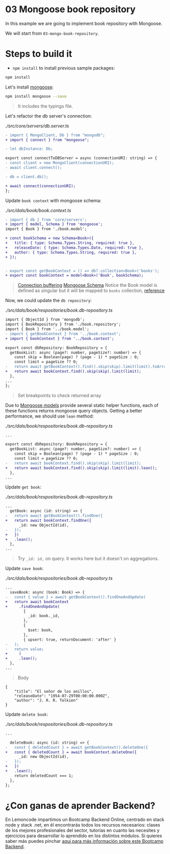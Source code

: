 # 03 Mongoose book repository

In this example we are going to implement book repository with Mongoose.

We will start from `03-mongo-book-repository`.

# Steps to build it

- `npm install` to install previous sample packages:

```bash
npm install

```

Let's install [mongoose](https://github.com/Automattic/mongoose):

```bash
npm install mongoose --save

```

> It includes the typings file.

Let's refactor the db server's connection:

_./src/core/servers/db.server.ts_

```diff
- import { MongoClient, Db } from "mongodb";
+ import { connect } from "mongoose";

- let dbInstance: Db;

export const connectToDBServer = async (connectionURI: string) => {
- const client = new MongoClient(connectionURI);
- await client.connect();

- db = client.db();

+ await connect(connectionURI);
};

```

Update `book context` with mongoose schema:

_./src/dals/book/book.context.ts_

```diff
- import { db } from 'core/servers';
+ import { model, Schema } from 'mongoose';
import { Book } from './book.model';

+ const bookSchema = new Schema<Book>({
+   title: { type: Schema.Types.String, required: true },
+   releaseDate: { type: Schema.Types.Date, required: true },
+   author: { type: Schema.Types.String, required: true },
+ });


- export const getBookContext = () => db?.collection<Book>('books');
+ export const bookContext = model<Book>('Book', bookSchema);

```

> [Connection buffering](https://mongoosejs.com/docs/connections.html#buffering)
> [Mongoose Schema](https://mongoosejs.com/docs/guide.html)
> Notice the Book model is defined as singular but it will be mapped to `books` collection, [reference](https://mongoosejs.com/docs/models.html#compiling)

Now, we could update the `db repository`:

_./src/dals/book/respositories/book.db-repository.ts_

```diff
import { ObjectId } from 'mongodb';
import { BookRepository } from './book.repository';
import { Book } from '../book.model';
- import { getBookContext } from '../book.context';
+ import { bookContext } from '../book.context';

export const dbRepository: BookRepository = {
  getBookList: async (page?: number, pageSize?: number) => {
    const skip = Boolean(page) ? (page - 1) * pageSize : 0;
    const limit = pageSize ?? 0;
-   return await getBookContext().find().skip(skip).limit(limit).toArray();
+   return await bookContext.find().skip(skip).limit(limit);
  },
...
};

```

> Set breakpoints to check returned array

Due to [Mongoose models](https://mongoosejs.com/docs/queries.html) provide several static helper functions, each of these functions returns mongoose query objects. Getting a better performance, we should use `lean` method:

_./src/dals/book/respositories/book.db-repository.ts_

```diff
...

export const dbRepository: BookRepository = {
  getBookList: async (page?: number, pageSize?: number) => {
    const skip = Boolean(page) ? (page - 1) * pageSize : 0;
    const limit = pageSize ?? 0;
-   return await bookContext.find().skip(skip).limit(limit);
+   return await bookContext.find().skip(skip).limit(limit).lean();
  },
...

```

Update `get book`:

_./src/dals/book/respositories/book.db-repository.ts_

```diff
...
  getBook: async (id: string) => {
-   return await getBookContext().findOne({
+   return await bookContext.findOne({
      _id: new ObjectId(id),
-   });
+   })
+   .lean();
  },
...

```

> Try `_id: id,` on query. It works here but it doesn't on aggregations.

Update `save book`:

_./src/dals/book/respositories/book.db-repository.ts_

```diff
...
  saveBook: async (book: Book) => {
-   const { value } = await getBookContext().findOneAndUpdate(
+   return await bookContext
+     .findOneAndUpdate(
        {
          _id: book._id,
        },
        {
          $set: book,
        },
        { upsert: true, returnDocument: 'after' }
-   );
-   return value;
+     )
+     .lean();
  },
...

```

> Body

```
{
    "title": "El señor de los anillos",
    "releaseDate": "1954-07-29T00:00:00.000Z",
    "author": "J. R. R. Tolkien"
}
```

Update `delete book`:

_./src/dals/book/respositories/book.db-repository.ts_

```diff
...

  deleteBook: async (id: string) => {
-   const { deletedCount } = await getBookContext().deleteOne({
+   const { deletedCount } = await bookContext.deleteOne({
      _id: new ObjectId(id),
-   });
+   })
+   .lean();
    return deletedCount === 1;
  },
};

```

# ¿Con ganas de aprender Backend?

En Lemoncode impartimos un Bootcamp Backend Online, centrado en stack node y stack .net, en él encontrarás todos los recursos necesarios: clases de los mejores profesionales del sector, tutorías en cuanto las necesites y ejercicios para desarrollar lo aprendido en los distintos módulos. Si quieres saber más puedes pinchar [aquí para más información sobre este Bootcamp Backend](https://lemoncode.net/bootcamp-backend#bootcamp-backend/banner).
